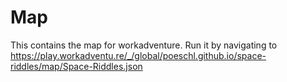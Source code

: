 # Map

This contains the map for workadventure. Run it by navigating to https://play.workadventu.re/_/global/poeschl.github.io/space-riddles/map/Space-Riddles.json